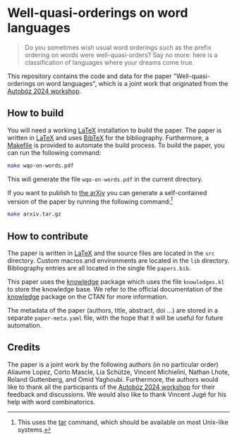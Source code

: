 # Well-quasi-orderings on word languages

> Do you sometimes wish usual word orderings such as the prefix ordering on
words were well-quasi-orders? Say no more: here is a classification of
languages where your dreams come true. 

This repository contains the code and data for the paper "Well-quasi-orderings
on word languages", which is a joint work that originated from the [Autobóz
2024 workshop].

## How to build

You will need a working [LaTeX] installation to build the paper. The paper is
written in [LaTeX] and uses [BibTeX] for the bibliography. Furthermore,
a [Makefile] is provided to automate the build process. To build the paper,
you can run the following command:

```bash
make wqo-on-words.pdf
```

This will generate the file `wqo-on-words.pdf` in the current directory.

If you want to publish to [the arXiv] you can generate a self-contained
version of the paper by running the following command:[^arxiv]

```bash
make arxiv.tar.gz
```

[^arxiv]: This uses the [tar] command, which should be available on most Unix-like systems.

## How to contribute

The paper is written in [LaTeX] and the source files are located in the `src`
directory. Custom macros and environments are located in the `lib` directory.
Bibliography entries are all located in the single file `papers.bib`.

This paper uses the [knowledge] package which uses the file `knowledges.kl` to
store the knowledge base. We refer to the official documentation of the
[knowledge] package on the CTAN for more information.

The metadata of the paper (authors, title, abstract, doi ...) are stored in a
separate `paper-meta.yaml` file, with the hope that it will be useful for
future automation.

## Credits

The paper is a joint work by the following authors (in no particular order)
Aliaume Lopez, Corto Mascle, Lia Schütze, Vincent Michielini, Nathan Lhote,
Roland Guttenberg, and Omid Yaghoubi. Furthermore, the authors would like to
thank all the participants of the [Autobóz 2024 workshop] for their feedback
and discussions.
We would also like to thank Vincent Jugé for his help with word combinatorics.

[Autobóz 2024 workshop]: https://autoboz.org/2024
[LaTeX]: https://www.latex-project.org/
[BibTeX]: http://www.bibtex.org/
[Makefile]: https://www.gnu.org/software/make/
[the arXiv]: https://arxiv.org/
[tar]: https://www.gnu.org/software/tar/
[knowledge]: https://ctan.org/pkg/knowledge
[CTAN]: https://ctan.org/
